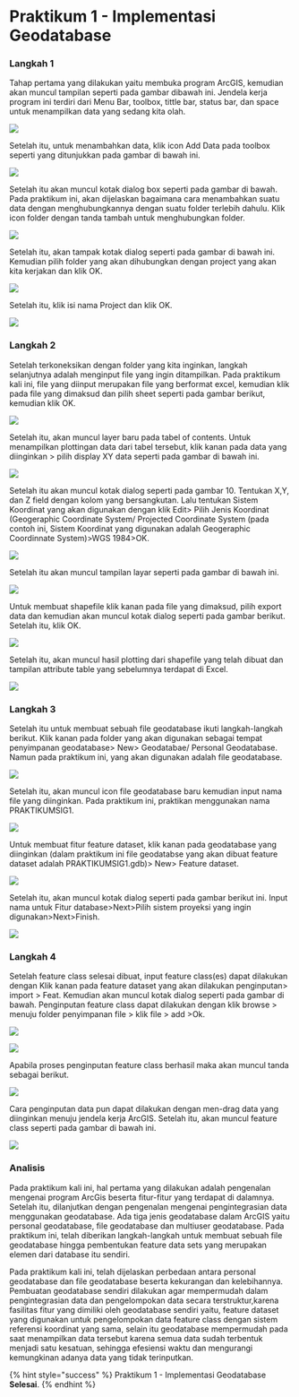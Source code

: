 # Praktikum 1 - Implementasi Geodatabase

### Langkah 1

Tahap pertama yang dilakukan yaitu membuka program ArcGIS, kemudian akan muncul tampilan seperti pada gambar dibawah ini. Jendela kerja program ini terdiri dari Menu Bar, toolbox, tittle bar, status bar, dan space untuk menampilkan data yang sedang kita olah.

![](../../.gitbook/assets/lingkungan-kerja-arcmap.jpg)

Setelah itu, untuk menambahkan data, klik icon Add Data pada toolbox seperti yang ditunjukkan pada gambar di bawah ini.

![](../../.gitbook/assets/add-data-toolbox.jpg)

Setelah itu akan muncul kotak dialog box seperti pada gambar di bawah. Pada praktikum ini, akan dijelaskan bagaimana cara menambahkan suatu  data dengan menghubungkannya dengan suatu folder terlebih dahulu. Klik icon folder dengan tanda tambah untuk menghubungkan folder.

![](../../.gitbook/assets/connect-folder.jpg)

Setelah itu, akan tampak kotak dialog seperti pada gambar di bawah ini. Kemudian pilih folder yang akan dihubungkan dengan project yang akan kita kerjakan dan klik OK.

![](../../.gitbook/assets/connect-to-folder.jpg)

Setelah itu, klik isi nama Project dan klik OK.

![](../../.gitbook/assets/ketik-nama-folder.jpg)

### Langkah 2

Setelah terkoneksikan dengan folder yang kita inginkan, langkah selanjutnya adalah menginput file yang ingin ditampilkan. Pada praktikum kali ini, file yang diinput merupakan file yang berformat excel, kemudian klik pada file yang dimaksud dan pilih sheet seperti  pada gambar berikut, kemudian klik OK.

![](../../.gitbook/assets/pilih-file-excel.jpg)

Setelah itu, akan muncul layer baru pada tabel of contents. Untuk menampilkan plottingan data dari tabel tersebut, klik kanan pada data yang diinginkan &gt; pilih display XY data seperti pada gambar di bawah ini.

![](../../.gitbook/assets/display-xy.jpg)

Setelah itu akan muncul kotak dialog seperti pada gambar 10. Tentukan X,Y, dan Z field dengan kolom yang bersangkutan.  Lalu tentukan Sistem Koordinat yang akan digunakan dengan klik  Edit&gt; Pilih Jenis Koordinat \(Geogeraphic Coordinate System/ Projected Coordinate System \(pada contoh ini, Sistem Koordinat yang digunakan adalah Geogeraphic Coordinnate System\)&gt;WGS 1984&gt;OK.

![](../../.gitbook/assets/pilih-sistem-koordinat.jpg)

Setelah itu akan muncul tampilan layar seperti pada gambar di bawah ini.

![](../../.gitbook/assets/tampil-titik.jpg)

Untuk membuat shapefile klik kanan pada file yang dimaksud, pilih export data dan kemudian akan muncul kotak dialog seperti pada gambar berikut. Setelah itu, klik OK.

![](../../.gitbook/assets/pilih-export.jpg)

Setelah itu, akan muncul hasil plotting dari shapefile yang telah dibuat dan tampilan attribute table yang sebelumnya terdapat di Excel.

![](../../.gitbook/assets/export-data.jpg)

### Langkah 3

Setelah itu untuk membuat sebuah file geodatabase ikuti langkah-langkah berikut. Klik kanan pada folder yang akan digunakan sebagai tempat penyimpanan geodatabase&gt; New&gt; Geodatabae/ Personal Geodatabase. Namun pada praktikum ini, yang akan digunakan adalah file geodatabase.

![](../../.gitbook/assets/pilih-geodatabase.jpg)

Setelah itu, akan muncul icon file geodatabase baru kemudian input nama file yang diinginkan. Pada praktikum ini, praktikan menggunakan nama PRAKTIKUMSIG1.

![](../../.gitbook/assets/praktikan-sig.jpg)

Untuk membuat fitur feature dataset, klik kanan pada geodatabase yang diinginkan \(dalam  praktikum ini file geodatabse yang akan dibuat feature  dataset  adalah PRAKTIKUMSIG1.gdb\)&gt; New&gt; Feature dataset.

![](../../.gitbook/assets/feature-dataset.jpg)

Setelah itu, akan muncul kotak dialog seperti pada gambar berikut ini. Input nama untuk Fitur  database&gt;Next&gt;Pilih sistem proyeksi yang ingin digunakan&gt;Next&gt;Finish.

![](../../.gitbook/assets/sistem-proyeksi.jpg)

### Langkah 4

Setelah feature class selesai dibuat, input feature class\(es\) dapat dilakukan dengan Klik kanan pada feature dataset yang akan dilakukan penginputan&gt; import &gt; Feat. Kemudian akan muncul kotak dialog seperti pada gambar di bawah.  Penginputan feature class dapat dilakukan dengan klik browse &gt; menuju folder penyimpanan file &gt; klik file &gt; add &gt;Ok.

![](../../.gitbook/assets/import-feature.jpg)

![](../../.gitbook/assets/feature-class.jpg)

Apabila proses penginputan feature class berhasil maka akan muncul tanda sebagai berikut.

![](../../.gitbook/assets/feature-class-ok.jpg)

Cara penginputan data pun dapat dilakukan dengan men-drag data yang diinginkan menuju jendela kerja ArcGIS. Setelah itu, akan muncul feature class seperti pada gambar di bawah ini.

![](../../.gitbook/assets/hasil-feature-class-import.jpg)

### Analisis

Pada praktikum kali ini, hal pertama yang dilakukan adalah pengenalan mengenai program ArcGis beserta fitur-fitur yang terdapat di dalamnya. Setelah itu, dilanjutkan dengan pengenalan mengenai pengintegrasian data menggunakan geodatabase. Ada tiga jenis geodatabase dalam ArcGIS yaitu personal geodatabase, file geodatabase dan multiuser geodatabase. Pada praktikum ini, telah diberikan langkah-langkah untuk membuat sebuah file geodatabase hingga pembentukan feature data sets yang merupakan elemen dari database itu sendiri.

Pada praktikum kali ini, telah dijelaskan perbedaan antara personal geodatabase dan file geodatabase beserta kekurangan dan kelebihannya. Pembuatan geodatabase sendiri dilakukan agar mempermudah dalam pengintegrasian data dan pengelompokan data secara terstruktur,karena fasilitas fitur yang dimiliki oleh geodatabase sendiri yaitu, feature dataset yang digunakan untuk pengelompokan data feature class dengan sistem referensi koordinat yang sama, selain itu geodatabase mempermudah pada saat menampilkan data tersebut karena semua data sudah terbentuk menjadi satu kesatuan, sehingga efesiensi waktu dan mengurangi kemungkinan adanya data yang tidak terinputkan.

{% hint style="success" %}
Praktikum 1 - Implementasi Geodatabase **Selesai**.
{% endhint %}

